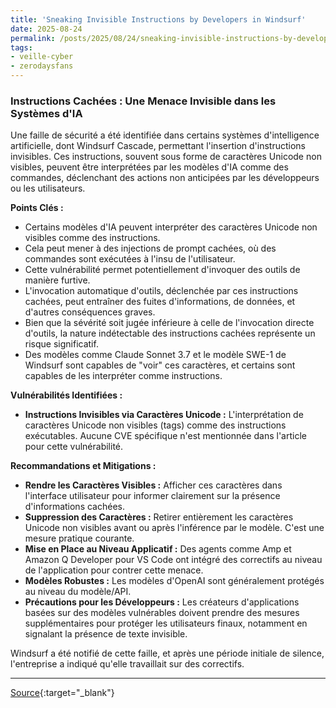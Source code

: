 ```yaml
---
title: 'Sneaking Invisible Instructions by Developers in Windsurf'
date: 2025-08-24
permalink: /posts/2025/08/24/sneaking-invisible-instructions-by-developers-in-windsurf/
tags:
- veille-cyber
- zerodaysfans
---
```

### Instructions Cachées : Une Menace Invisible dans les Systèmes d'IA

Une faille de sécurité a été identifiée dans certains systèmes d'intelligence artificielle, dont Windsurf Cascade, permettant l'insertion d'instructions invisibles. Ces instructions, souvent sous forme de caractères Unicode non visibles, peuvent être interprétées par les modèles d'IA comme des commandes, déclenchant des actions non anticipées par les développeurs ou les utilisateurs.

**Points Clés :**

*   Certains modèles d'IA peuvent interpréter des caractères Unicode non visibles comme des instructions.
*   Cela peut mener à des injections de prompt cachées, où des commandes sont exécutées à l'insu de l'utilisateur.
*   Cette vulnérabilité permet potentiellement d'invoquer des outils de manière furtive.
*   L'invocation automatique d'outils, déclenchée par ces instructions cachées, peut entraîner des fuites d'informations, de données, et d'autres conséquences graves.
*   Bien que la sévérité soit jugée inférieure à celle de l'invocation directe d'outils, la nature indétectable des instructions cachées représente un risque significatif.
*   Des modèles comme Claude Sonnet 3.7 et le modèle SWE-1 de Windsurf sont capables de "voir" ces caractères, et certains sont capables de les interpréter comme instructions.

**Vulnérabilités Identifiées :**

*   **Instructions Invisibles via Caractères Unicode :** L'interprétation de caractères Unicode non visibles (tags) comme des instructions exécutables. Aucune CVE spécifique n'est mentionnée dans l'article pour cette vulnérabilité.

**Recommandations et Mitigations :**

*   **Rendre les Caractères Visibles :** Afficher ces caractères dans l'interface utilisateur pour informer clairement sur la présence d'informations cachées.
*   **Suppression des Caractères :** Retirer entièrement les caractères Unicode non visibles avant ou après l'inférence par le modèle. C'est une mesure pratique courante.
*   **Mise en Place au Niveau Applicatif :** Des agents comme Amp et Amazon Q Developer pour VS Code ont intégré des correctifs au niveau de l'application pour contrer cette menace.
*   **Modèles Robustes :** Les modèles d'OpenAI sont généralement protégés au niveau du modèle/API.
*   **Précautions pour les Développeurs :** Les créateurs d'applications basées sur des modèles vulnérables doivent prendre des mesures supplémentaires pour protéger les utilisateurs finaux, notamment en signalant la présence de texte invisible.

Windsurf a été notifié de cette faille, et après une période initiale de silence, l'entreprise a indiqué qu'elle travaillait sur des correctifs.

---
[Source](https://embracethered.com/blog/posts/2025/windsurf-sneaking-invisible-instructions-for-prompt-injection/){:target="_blank"}
